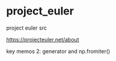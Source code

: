 # project_euler
project euler src 

https://projecteuler.net/about

key memos
2: generator and np.fromiter()
